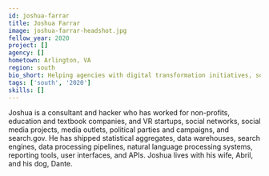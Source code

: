```yaml
---
id: joshua-farrar
title: Joshua Farrar
image: joshua-farrar-headshot.jpg
fellow_year: 2020
project: []
agency: []
hometown: Arlington, VA
region: south
bio_short: Helping agencies with digital transformation initiatives, software and enterprise architecture, analytics design, data collection, analysis, and reporting.
tags: ['south', '2020']
skills: []
---
```


Joshua is a consultant and hacker who has worked for non-profits, education and textbook companies, and VR startups, social networks, social media projects, media outlets, political parties and campaigns, and search.gov. He has shipped statistical aggregates, data warehouses, search engines, data processing pipelines, natural language processing systems, reporting tools, user interfaces, and APIs. Joshua lives with his wife, Abril, and his dog, Dante.
